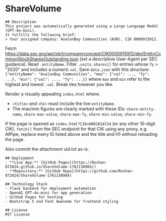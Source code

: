 # ShareVolume

    ## Description
    This project was automatically generated using a Large Language Model (GPT-4o-mini).  
    It fulfills the following brief:
    > Your assigned company: AvalonBay Communities (AVB), CIK 0000915912.

Fetch https://data.sec.gov/api/xbrl/companyconcept/CIK0000915912/dei/EntityCommonStockSharesOutstanding.json (set a descriptive User-Agent per SEC guidance).
Read `.entityName`. Filter `.units.shares[]` for entries whose `fy` > "2020" and
includes a numeric `val`.
Save `data.json` with this structure:
`{"entityName": "AvalonBay Communities", "max": {"val": ..., "fy": ...}, "min": {"val": ..., "fy": ...}}`
where `max` and `min` refer to the highest and lowest `.val`. Break ties however you like.

Render a visually appealing `index.html` where:
- `<title>` and `<h1>` must include the live `entityName`.
- The max/min figures are clearly marked with these IDs:
  `share-entity-name`,
  `share-max-value`, `share-max-fy`,
  `share-min-value`, `share-min-fy`.

If the page is opened as `index.html?CIK=0001018724` (or any other 10-digit CIK),
`fetch()` from the SEC endpoint for that CIK using any proxy, e.g. AIPipe,
replace every ID listed above and the title and H1 without reloading the page.

Also commit the attachment uid.txt as-is.

    ## Deployment
    - **Live App:** [GitHub Pages](https://Roshan-872024.github.io/ShareVolume-1761138984/)
    - **Repository:** [GitHub Repo](https://github.com/Roshan-872024/ShareVolume-1761138984)

    ## Technology Stack
    - Flask backend for deployment automation  
    - OpenAI GPT-4o-mini for app generation  
    - GitHub Pages for hosting  
    - Bootstrap 5 and Font Awesome for frontend styling  

    ## License
    MIT License
    